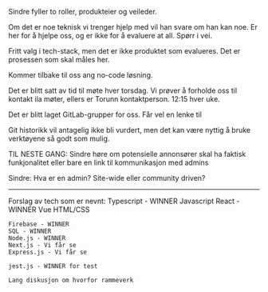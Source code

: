 Sindre fyller to roller, produkteier og veileder.

Om det er noe teknisk vi trenger hjelp med vil han svare om han kan noe.
Er her for å hjelpe oss, og er ikke for å evaluere at all. Spørr i vei. 

Fritt valg i tech-stack, men det er ikke produktet som evalueres. Det er prosessen som skal måles her.

Kommer tilbake til oss ang no-code løsning.

Det er blitt satt av tid til møte hver torsdag. Vi prøver å forholde oss til kontakt ila møter, ellers er Torunn kontaktperson. 12:15 hver uke.

Det er blitt laget GitLab-grupper for oss. Får vel en lenke til

Git historikk vil antagelig ikke bli vurdert, men det kan være nyttig å bruke verktøyene så godt som mulig.

TIL NESTE GANG:
Sindre høre om potensielle annonsører skal ha faktisk funkjonalitet eller bare en link til kommunikasjon med admins

Sindre: Hva er en admin? Site-wide eller community driven?
________________

Forslag av tech som er nevnt: 
    Typescript - WINNER
    Javascript
    React - WINNER
    Vue
    HTML/CSS

    Firebase - WINNER
    SQL - WINNER
    Node.js - WINNER
    Next.js - Vi får se
    Express.js - Vi får se

    jest.js - WINNER for test

    Lang diskusjon om hvorfor rammeverk
